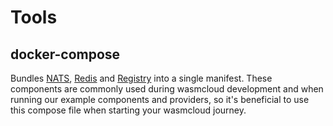 # Tools

## docker-compose

Bundles [NATS](https://hub.docker.com/_/nats/), [Redis](https://hub.docker.com/_/redis) and [Registry](https://hub.docker.com/_/registry) into a single manifest. These components are commonly used during wasmcloud development and when running our example components and providers, so it's beneficial to use this compose file when starting your wasmcloud journey.
